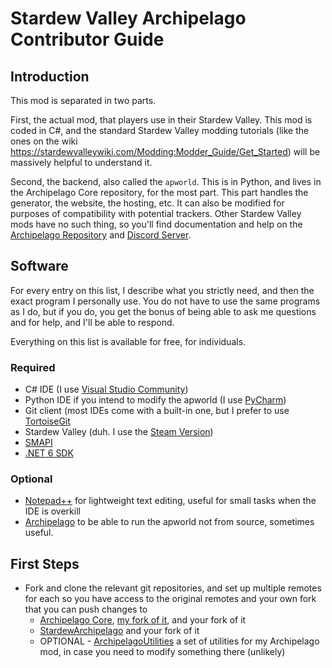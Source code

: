 # Stardew Valley Archipelago Contributor Guide

## Introduction

This mod is separated in two parts.

First, the actual mod, that players use in their Stardew Valley. This mod is coded in C#, and the standard Stardew Valley modding tutorials (like the ones on the wiki https://stardewvalleywiki.com/Modding:Modder_Guide/Get_Started) will be massively helpful to understand it.

Second, the backend, also called the `apworld`. This is in Python, and lives in the Archipelago Core repository, for the most part. This part handles the generator, the website, the hosting, etc. It can also be modified for purposes of compatibility with potential trackers. Other Stardew Valley mods have no such thing, so you'll find documentation and help on the [Archipelago Repository](https://github.com/ArchipelagoMW/Archipelago) and [Discord Server](https://discord.gg/8Z65BR2).

## Software

For every entry on this list, I describe what you strictly need, and then the exact program I personally use. You do not have to use the same programs as I do, but if you do, you get the bonus of being able to ask me questions and for help, and I'll be able to respond.

Everything on this list is available for free, for individuals.

### Required

- C# IDE (I use [Visual Studio Community](https://visualstudio.microsoft.com/vs/community/))
- Python IDE if you intend to modify the apworld (I use [PyCharm](https://www.jetbrains.com/pycharm/))
- Git client (most IDEs come with a built-in one, but I prefer to use [TortoiseGit](https://tortoisegit.org/)
- Stardew Valley (duh. I use the [Steam Version](https://store.steampowered.com/app/413150/Stardew_Valley/))
- [SMAPI](https://smapi.io/)
- [.NET 6 SDK](https://dotnet.microsoft.com/en-us/download/dotnet/6.0)

### Optional

- [Notepad++](https://notepad-plus-plus.org/) for lightweight text editing, useful for small tasks when the IDE is overkill
- [Archipelago](https://github.com/ArchipelagoMW/Archipelago/releases) to be able to run the apworld not from source, sometimes useful.

## First Steps

- Fork and clone the relevant git repositories, and set up multiple remotes for each so you have access to the original remotes and your own fork that you can push changes to
  * [Archipelago Core](https://github.com/ArchipelagoMW/Archipelago), [my fork of it](https://github.com/agilbert1412/Archipelago), and your fork of it
  * [StardewArchipelago](https://github.com/agilbert1412/StardewArchipelago) and your fork of it
  * OPTIONAL - [ArchipelagoUtilities](https://github.com/agilbert1412/ArchipelagoUtilities) a set of utilities for my Archipelago mod, in case you need to modify something there (unlikely)
